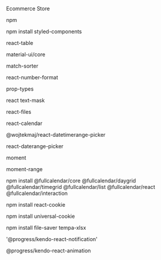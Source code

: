 Ecommerce Store

npm

npm install styled-components

react-table

material-ui/core

match-sorter

react-number-format

prop-types

react text-mask

react-files

react-calendar

@wojtekmaj/react-datetimerange-picker

react-daterange-picker

moment

moment-range

npm install @fullcalendar/core @fullcalendar/daygrid @fullcalendar/timegrid @fullcalendar/list @fullcalendar/react @fullcalendar/interaction

npm install react-cookie

npm install universal-cookie

npm install file-saver tempa-xlsx

'@progress/kendo-react-notification'

@progress/kendo-react-animation
